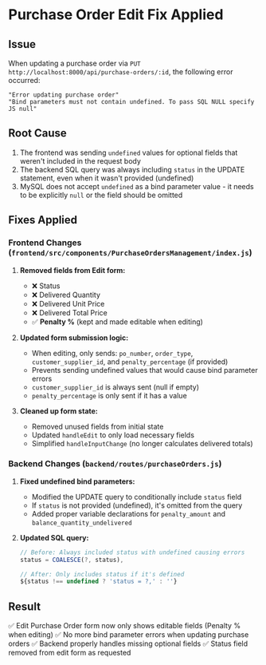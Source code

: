 # Purchase Order Edit Fix Applied

## Issue
When updating a purchase order via `PUT http://localhost:8000/api/purchase-orders/:id`, the following error occurred:
```
"Error updating purchase order"
"Bind parameters must not contain undefined. To pass SQL NULL specify JS null"
```

## Root Cause
1. The frontend was sending `undefined` values for optional fields that weren't included in the request body
2. The backend SQL query was always including `status` in the UPDATE statement, even when it wasn't provided (undefined)
3. MySQL does not accept `undefined` as a bind parameter value - it needs to be explicitly `null` or the field should be omitted

## Fixes Applied

### Frontend Changes (`frontend/src/components/PurchaseOrdersManagement/index.js`)

1. **Removed fields from Edit form:**
   - ❌ Status
   - ❌ Delivered Quantity
   - ❌ Delivered Unit Price
   - ❌ Delivered Total Price
   - ✅ **Penalty %** (kept and made editable when editing)

2. **Updated form submission logic:**
   - When editing, only sends: `po_number`, `order_type`, `customer_supplier_id`, and `penalty_percentage` (if provided)
   - Prevents sending undefined values that would cause bind parameter errors
   - `customer_supplier_id` is always sent (null if empty)
   - `penalty_percentage` is only sent if it has a value

3. **Cleaned up form state:**
   - Removed unused fields from initial state
   - Updated `handleEdit` to only load necessary fields
   - Simplified `handleInputChange` (no longer calculates delivered totals)

### Backend Changes (`backend/routes/purchaseOrders.js`)

1. **Fixed undefined bind parameters:**
   - Modified the UPDATE query to conditionally include `status` field
   - If `status` is not provided (undefined), it's omitted from the query
   - Added proper variable declarations for `penalty_amount` and `balance_quantity_undelivered`

2. **Updated SQL query:**
   ```javascript
   // Before: Always included status with undefined causing errors
   status = COALESCE(?, status),
   
   // After: Only includes status if it's defined
   ${status !== undefined ? 'status = ?,' : ''}
   ```

## Result
✅ Edit Purchase Order form now only shows editable fields (Penalty % when editing)
✅ No more bind parameter errors when updating purchase orders
✅ Backend properly handles missing optional fields
✅ Status field removed from edit form as requested


